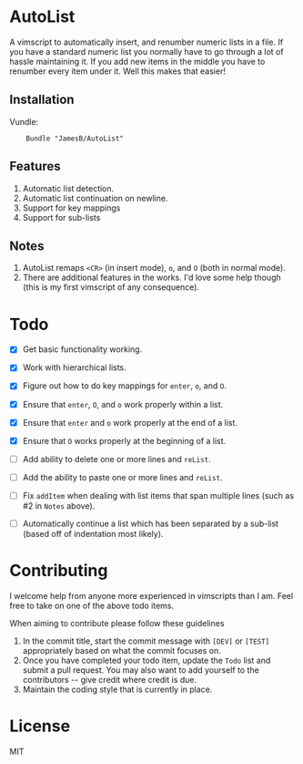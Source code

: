 AutoList
========

A vimscript to automatically insert, and renumber numeric lists in a file. If
you have a standard numeric list you normally have to go through a lot of hassle
maintaining it. If you add new items in the middle you have to renumber every
item under it. Well this makes that easier!

Installation
------------
Vundle:
```
	Bundle "JamesB/AutoList"
```

Features
--------
1. Automatic list detection.
2. Automatic list continuation on newline.
3. Support for key mappings
4. Support for sub-lists

Notes
-----
1. AutoList remaps `<CR>` (in insert mode), `o`, and `O` (both in normal mode).
2. There are additional features in the works. I'd love some help though (this
	 is my first vimscript of any consequence).

Todo
====
- [X] Get basic functionality working.

- [X] Work with hierarchical lists.

- [X] Figure out how to do key mappings for `enter`, `o`, and `O`.

- [X] Ensure that `enter`, `O`, and `o` work properly within a list.

- [X] Ensure that `enter` and `o` work properly at the end of a list.

- [X] Ensure that `O` works properly at the beginning of a list.

- [ ] Add ability to delete one or more lines and `reList`.

- [ ] Add the ability to paste one or more lines and `reList`.

- [ ] Fix `addItem` when dealing with list items that span multiple lines (such as
      #2 in `Notes` above).

- [ ] Automatically continue a list which has been separated by a sub-list (based
      off of indentation most likely).

Contributing
============
I welcome help from anyone more experienced in vimscripts than I am. Feel free
to take on one of the above todo items.

When aiming to contribute please follow these guidelines

1. In the commit title, start the commit message with `[DEV]` or `[TEST]` appropriately based on what the commit focuses on.
2. Once you have completed your todo item, update the `Todo` list and submit a pull request. You may also want to add yourself to the contributors -- give credit where credit is due.
3. Maintain the coding style that is currently in place.

License
=======
MIT
